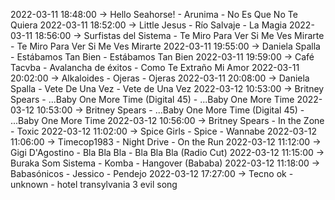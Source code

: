 2022-03-11 18:48:00 -> Hello Seahorse! - Arunima - No Es Que No Te Quiera
2022-03-11 18:52:00 -> Little Jesus - Río Salvaje - La Magia
2022-03-11 18:56:00 -> Surfistas del Sistema - Te Miro Para Ver Si Me Ves Mirarte - Te Miro Para Ver Si Me Ves Mirarte
2022-03-11 19:55:00 -> Daniela Spalla - Estábamos Tan Bien - Estábamos Tan Bien
2022-03-11 19:59:00 -> Café Tacvba - Avalancha de éxitos - Como Te Extraño Mi Amor
2022-03-11 20:02:00 -> Alkaloides - Ojeras - Ojeras
2022-03-11 20:08:00 -> Daniela Spalla - Vete De Una Vez - Vete de Una Vez
2022-03-12 10:53:00 -> Britney Spears - ...Baby One More Time (Digital 45) - ...Baby One More Time
2022-03-12 10:53:00 -> Britney Spears - ...Baby One More Time (Digital 45) - ...Baby One More Time
2022-03-12 10:56:00 -> Britney Spears - In the Zone - Toxic
2022-03-12 11:02:00 -> Spice Girls - Spice - Wannabe
2022-03-12 11:06:00 -> Timecop1983 - Night Drive - On the Run
2022-03-12 11:12:00 -> Gigi D'Agostino - Bla Bla Bla - Bla Bla Bla (Radio Cut)
2022-03-12 11:15:00 -> Buraka Som Sistema - Komba - Hangover (Bababa)
2022-03-12 11:18:00 -> Babasónicos - Jessico - Pendejo
2022-03-12 17:27:00 -> Tecno ok - unknown - hotel transylvania 3 evil song
